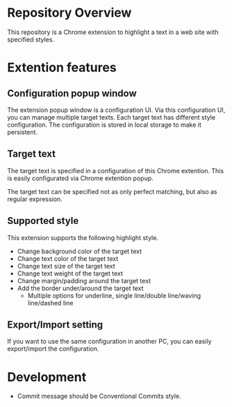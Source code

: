 # Repository Overview

This repository is a Chrome extension to highlight a text in a web site with specified styles.

# Extention features

## Configuration popup window

The extension popup window is a configuration UI.
Via this configuration UI, you can manage multiple target texts.
Each target text has different style configuration.
The configuration is stored in local storage to make it persistent.

## Target text

The target text is specified in a configuration of this Chrome extention.
This is easily configurated via Chrome extention popup.

The target text can be specified not as only perfect matching, but also as regular expression.

## Supported style

This extension supports the following highlight style.
- Change background color of the target text
- Change text color of the target text
- Change text size of the target text
- Change text weight of the target text
- Change margin/padding around the target text
- Add the border under/around the target text
    - Multiple options for underline, single line/double line/waving line/dashed line

## Export/Import setting

If you want to use the same configuration in another PC, you can easily export/import the configuration.

# Development

- Commit message should be Conventional Commits style.